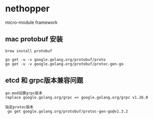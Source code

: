 # nethopper
micro-module framework


## mac protobuf 安装
```
brew install protobuf

go get -u -v google.golang.org/protobuf/proto
go get -u -v google.golang.org/protobuf/protoc-gen-go
```



## etcd 和 grpc版本兼容问题

```
go.mod设置grpc版本
replace google.golang.org/grpc => google.golang.org/grpc v1.26.0 

指定protoc版本
 go get google.golang.org/protobuf/protoc-gen-go@v1.3.2 

```